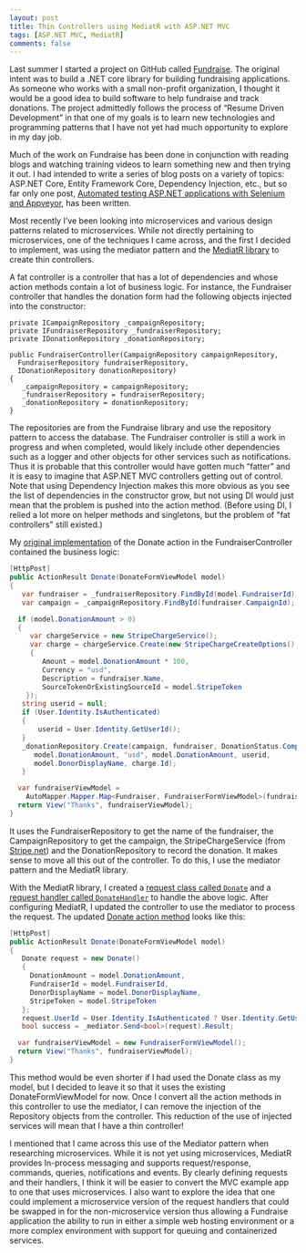 ```yaml
---
layout: post
title: Thin Controllers using MediatR with ASP.NET MVC
tags: [ASP.NET MVC, MediatR]
comments: false
---
```


Last summer I started a project on GitHub called [Fundraise](https://github.com/alindgren/Fundraise). The original intent was to build a .NET core library for building fundraising applications. As someone who works with a small non-profit organization, I thought it would be a good idea to build software to help fundraise and track donations. The project admittedly follows the process of “Resume Driven Development” in that one of my goals is to learn new technologies and programming patterns that I have not yet had much opportunity to explore in my day job.

Much of the work on Fundraise has been done in conjunction with reading blogs and watching training videos to learn something new and then trying it out. I had intended to write a series of blog posts on a variety of topics: ASP.NET Core, Entity Framework Core, Dependency Injection, etc., but so far only one post, [Automated testing ASP.NET applications with Selenium and Appveyor](/posts/thin-controllers-using-mediatr-with-aspnet-mvc/), has been written.

Most recently I’ve been looking into microservices and various design patterns related to microservices. While not directly pertaining to microservices, one of the techniques I came across, and the first I decided to implement, was using the mediator pattern and the [MediatR library](https://github.com/jbogard/MediatR) to create thin controllers.

A fat controller is a controller that has a lot of dependencies and whose action methods contain a lot of business logic. For instance, the Fundraiser controller that handles the donation form had the following objects injected into the constructor:

```chsarp
private ICampaignRepository _campaignRepository;
private IFundraiserRepository _fundraiserRepository;
private IDonationRepository _donationRepository;

public FundraiserController(CampaignRepository campaignRepository, 
  FundraiserRepository fundraiserRepository, 
  IDonationRepository donationRepository)
{
   _campaignRepository = campaignRepository;
   _fundraiserRepository = fundraiserRepository;
   _donationRepository = donationRepository;
}
```

The repositories are from the Fundraise library and use the repository pattern to access the database. The Fundraiser controller is still a work in progress and when completed, would likely include other dependencies such as a logger and other objects for other services such as notifications. Thus it is probable that this controller would have gotten much “fatter” and it is easy to imagine that ASP.NET MVC controllers getting out of control. Note that using Dependency Injection makes this more obvious as you see the list of dependencies in the constructor grow, but not using DI would just mean that the problem is pushed into the action method. (Before using DI, I relied a lot more on helper methods and singletons, but the problem of "fat controllers" still existed.)

My [original implementation](https://github.com/alindgren/Fundraise/blob/0436119cce0eed101bc5220b606fba997dbc3438/Fundraise.MvcExample/Controllers/FundraiserController.cs#L22-L27) of the Donate action in the FundraiserController contained the business logic:

```csharp
[HttpPost]
public ActionResult Donate(DonateFormViewModel model)
{
   var fundraiser = _fundraiserRepository.FindById(model.FundraiserId);
   var campaign = _campaignRepository.FindById(fundraiser.CampaignId);

  if (model.DonationAmount > 0)
  {
     var chargeService = new StripeChargeService();
     var charge = chargeService.Create(new StripeChargeCreateOptions()
     {
        Amount = model.DonationAmount * 100,
        Currency = "usd",
        Description = fundraiser.Name,
        SourceTokenOrExistingSourceId = model.StripeToken
    });
   string userid = null;
   if (User.Identity.IsAuthenticated)
   {
       userid = User.Identity.GetUserId();
   }
   _donationRepository.Create(campaign, fundraiser, DonationStatus.Completed, 
      model.DonationAmount, "usd", model.DonationAmount, userid, 
      model.DonorDisplayName, charge.Id);
   }

  var fundraiserViewModel = 
    AutoMapper.Mapper.Map<Fundraiser, FundraiserFormViewModel>(fundraiser);
  return View("Thanks", fundraiserViewModel);
}
```

It uses the FundraiserRepository to get the name of the fundraiser, the CampaignRepository to get the campaign, the StripeChargeService (from [Stripe.net](https://github.com/stripe/stripe-dotnet)) and the DonationRepository to record the donation. It makes sense to move all this out of the controller. To do this, I use the mediator pattern and the MediatR library.

With the MediatR library, I created a [request class called `Donate`](https://github.com/alindgren/Fundraise/blob/c4ed1b8705d2fb8cd917e10d327d210b6aef2c07/Fundraise.MvcExample/Requests/Donate.cs) and a [request handler called `DonateHandler`](https://github.com/alindgren/Fundraise/blob/c4ed1b8705d2fb8cd917e10d327d210b6aef2c07/Fundraise.MvcExample/RequestHandlers/DonateHandler.cs) to handle the above logic. After configuring MediatR, I updated the controller to use the mediator to process the request. The updated [Donate action method](https://github.com/alindgren/Fundraise/blob/c4ed1b8705d2fb8cd917e10d327d210b6aef2c07/Fundraise.MvcExample/Controllers/FundraiserController.cs#L70-L89) looks like this:

```csharp
[HttpPost]
public ActionResult Donate(DonateFormViewModel model)
{
   Donate request = new Donate()
   {
     DonationAmount = model.DonationAmount,
     FundraiserId = model.FundraiserId,
     DonorDisplayName = model.DonorDisplayName,
     StripeToken = model.StripeToken
   };
   request.UserId = User.Identity.IsAuthenticated ? User.Identity.GetUserId() : string.Empty;
   bool success = _mediator.Send<bool>(request).Result;

  var fundraiserViewModel = new FundraiserFormViewModel();
  return View("Thanks", fundraiserViewModel);
}
```

This method would be even shorter if I had used the Donate class as my model, but I decided to leave it so that it uses the existing DonateFormViewModel for now. Once I convert all the action methods in this controller to use the mediator, I can remove the injection of the Repository objects from the controller. This reduction of the use of injected services will mean that I have a thin controller!

I mentioned that I came across this use of the Mediator pattern when researching microservices. While it is not yet using microservices, MediatR provides In-process messaging and supports request/response, commands, queries, notifications and events. By clearly defining requests and their handlers, I think it will be easier to convert the MVC example app to one that uses microservices. I also want to explore the idea that one could implement a microservice version of the request handlers that could be swapped in for the non-microservice version thus allowing a Fundraise application the ability to run in either a simple web hosting environment or a more complex environment with support for queuing and containerized services.
